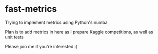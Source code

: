 # fast-metrics
Trying to implement metrics using Python's numba 

Plan is to add metrics in here as I prepare Kaggle competitions, as well as unit tests

Please join me if you're interested :) 
